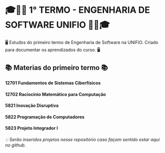 # 🎓👨‍💻 1° TERMO - ENGENHARIA DE SOFTWARE UNIFIO 👨‍💻🎓

🖥️ Estudos do primeiro termo de Engenharia de Software na UNIFIO. Criado para documentar os aprendizados do curso. 🖥️

## 📚 Materias do primeiro termo 📚

#### 12701 Fundamentos de Sistemas Ciberfísicos
#### 12702 Raciocínio Matemático para Computação
#### 5821 Inovação Disruptiva
#### 5822 Programação de Computadores
#### 5823 Projeto Integrador I

###### 💡 Serão inseridos projetos nesse repositório caso façam sentido estar aqui no github.
